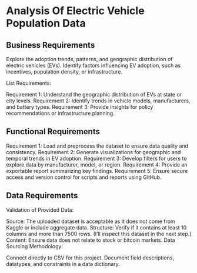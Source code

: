# Analysis Of Electric Vehicle Population Data
## Business Requirements
Explore the adoption trends, patterns, and geographic distribution of electric vehicles (EVs). Identify factors influencing EV adoption, such as incentives, population density, or infrastructure.

List Requirements:

Requirement 1: Understand the geographic distribution of EVs at state or city levels.
Requirement 2: Identify trends in vehicle models, manufacturers, and battery types.
Requirement 3: Provide insights for policy recommendations or infrastructure planning.

## Functional Requirements
Requirement 1: Load and preprocess the dataset to ensure data quality and consistency.
Requirement 2: Generate visualizations for geographic and temporal trends in EV adoption.
Requirement 3: Develop filters for users to explore data by manufacturer, model, or region.
Requirement 4: Provide an exportable report summarizing key findings.
Requirement 5: Ensure secure access and version control for scripts and reports using GitHub.


## Data Requirements
Validation of Provided Data:

Source: The uploaded dataset is acceptable as it does not come from Kaggle or include aggregate data.
Structure: Verify if it contains at least 10 columns and more than 7500 rows. (I’ll inspect this dataset in the next step.)
Content: Ensure data does not relate to stock or bitcoin markets.
Data Sourcing Methodology:

Connect directly to CSV for this project.
Document field descriptions, datatypes, and constraints in a data dictionary.
